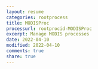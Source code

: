 ```yaml
---
layout: resume
categories: rootprocess
title: MODISProc
processurl: rootprocid-MODISProc
excerpt: Manage MODIS processes
date: 2022-04-10
modified: 2022-04-10
comments: true
share: true
---
```


